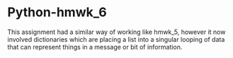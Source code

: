 # Python-hmwk_6
This assignment had a similar way of working like hmwk_5, however it now involved dictionaries which are placing a list into a singular looping of data that can represent things in a message or bit of information.

